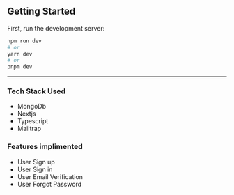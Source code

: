 
## Getting Started

First, run the development server:

```bash
npm run dev
# or
yarn dev
# or
pnpm dev
```

---


### Tech Stack Used
* MongoDb
* Nextjs
* Typescript
* Mailtrap

### Features implimented

* User Sign up
* User Sign in
* User Email Verification 
* User Forgot Password
